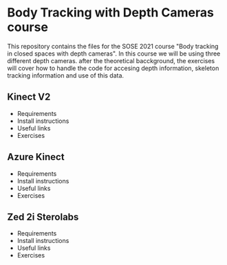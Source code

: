 # Body Tracking with Depth Cameras course

This repository contains the files for the SOSE 2021 course "Body tracking in closed spaces with depth cameras". In this course we will be using three different depth cameras. after the theoretical bacckground, the exercises will cover how to handle the code for accesing depth information, skeleton tracking information and use of this data. 

## Kinect V2

* Requirements
* Install instructions
* Useful links
* Exercises

## Azure Kinect

* Requirements
* Install instructions
* Useful links
* Exercises

## Zed 2i Sterolabs

* Requirements
* Install instructions
* Useful links
* Exercises
